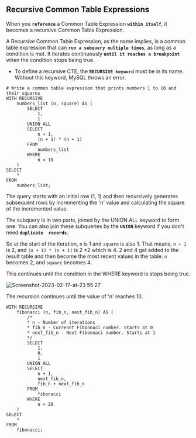 ## Recursive Common Table Expressions
When you **`reference`** a Common Table Expression **`within itself`**, it becomes a recursive Common Table Expression.

A Recursive Common Table Expression, as the name implies, is a common table expression that can **`run a subquery multiple times`**, as long as a condition is met. 
It iterates continuously **`until it reaches a breakpoint`** when the condition stops being true.

- To define a recursive CTE, the **`RECURSIVE keyword`** must be in its name. Without this keyword, MySQL throws an error.


```
# Write a common table expression that prints numbers 1 to 10 and their squares
WITH RECURSIVE
    numbers_list (n, square) AS (
        SELECT
            1,
            1
        UNION ALL
        SELECT
            n + 1,
            (n + 1) * (n + 1)
        FROM
            numbers_list
        WHERE
            n < 10
    )
SELECT
    *
FROM
    numbers_list;
```

The query starts with an initial row (1, 1) and then recursively generates subsequent rows by incrementing the 'n' value and calculating the square of the 
incremented value. 

The subquery is in two parts, joined by the UNION ALL keyword to form one. You can also join these subqueries by the **`UNION`** keyword if you don't need **`duplicate 
records`**.

So at the start of the iteration, `n` is 1 and `square` is also 1. That means, `n + 1` is 2, and `(n + 1) * (n + 1)` is 2 *2 which is 4. 2 and 4 get added to the result 
table and then become the most recent values in the table. `n` becomes 2, and `square` becomes 4.

This continues until the condition in the WHERE keyword is stops being true.

![Screenshot-2023-02-17-at-23 55 27](https://github.com/Mohsem35/DBA/assets/58659448/cdd820fa-fb4f-4b69-8d38-5104e5bac3c5)

The recursion continues until the value of 'n' reaches 10.




```
WITH RECURSIVE
    fibonacci (n, fib_n, next_fib_n) AS (
        /*
        * n - Number of iterations
        * fib_n - Currennt Fibonnaci number. Starts at 0
        * next_fib_n - Next Fibonnaci number. Starts at 1
        */
        SELECT
            1,
            0,
            1
        UNION ALL
        SELECT
            n + 1,
            next_fib_n,
            fib_n + next_fib_n
        FROM
            fibonacci
        WHERE
            n < 20
    )
SELECT
    *
FROM
    fibonacci;
```
